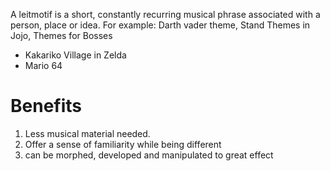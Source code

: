 A leitmotif is a short, constantly recurring musical phrase associated with a person, place or idea.
For example: Darth vader theme, Stand Themes in Jojo, Themes for Bosses
- Kakariko Village in Zelda
- Mario 64

# Benefits
1. Less musical material needed.
2. Offer a sense of familiarity while being different
3. can be morphed, developed and manipulated to great effect